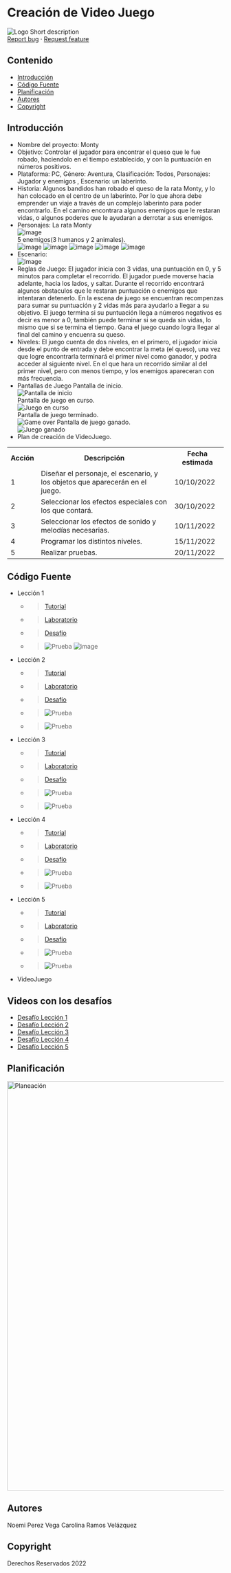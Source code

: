 # Creación de Video Juego
![Logo](https://cdn-3.expansion.mx/dims4/default/5fd17a8/2147483647/strip/true/crop/3864x2576+0+0/resize/1200x800!/format/webp/quality/90/?url=https%3A%2F%2Fcdn-3.expansion.mx%2F33%2F38%2F425ea19f487680315036da9ef5f3%2Fistock-1334436084.jpg)
    Short description
    <br>
    <a href="https://reponame/issues/new?template=bug.md">Report bug</a>
    ·
    <a href="https://reponame/issues/new?template=feature.md&labels=feature">Request feature</a>
  </p>
</p>


## Contenido

- [Introducción](#introducción)
- [Código Fuente](#código-fuente)
- [Planificación](#planificación)
- [Autores](#autores)
- [Copyright](#copyright)


## Introducción

- Nombre del proyecto: 
  Monty
- Objetivo: 
  Controlar el jugador para encontrar el queso que le fue robado, haciendolo en el tiempo establecido, y con la puntuación en números positivos.
- Plataforma: 
  PC, Género: Aventura, Clasificación: Todos, Personajes: Jugador y enemigos , Escenario: un laberinto.
- Historia:
  Algunos bandidos han robado el queso de la rata Monty, y lo han colocado en el centro de un laberinto. Por lo que ahora debe emprender un viaje a través de un     complejo laberinto para poder encontrarlo. En el camino encontrara algunos enemigos que le restaran vidas, o algunos poderes que le ayudaran a derrotar a sus enemigos.
- Personajes:
  La rata Monty
  <br>
  ![image](https://user-images.githubusercontent.com/66137245/199128891-421db1be-36d5-4492-aaa3-0bb907518a18.png)
  <br>
  5 enemigos(3 humanos y 2 animales).
  <br>
  ![image](https://user-images.githubusercontent.com/66137245/199129569-196b1b33-fa37-4fa9-b98c-54dbb0733159.png)
  ![image](https://user-images.githubusercontent.com/66137245/200083332-fca042da-2f2c-4e59-b92a-b519e4c0f46d.png)
  ![image](https://user-images.githubusercontent.com/66137245/199129589-4e96ed75-ad74-45a0-8a02-4239eb7bce3f.png)
  ![image](https://user-images.githubusercontent.com/66137245/199129094-2089627d-c12e-4f89-9b09-13695b03d628.png)
  ![image](https://user-images.githubusercontent.com/66137245/199129282-43fd8e4e-60b2-40db-b49e-723bbd17b74a.png)
- Escenario:
  <br>
  ![image](https://user-images.githubusercontent.com/66137245/200076125-32f4fd6b-36b7-47ca-ac35-140fc9e65e5d.png)
- Reglas de Juego:
  El jugador inicia con 3 vidas, una puntuación en 0, y 5 minutos para completar el recorrido.
  El jugador puede moverse hacia adelante, hacia los lados, y saltar. 
  Durante el recorrido encontrará algunos obstaculos que le restaran puntuación o enemigos que intentaran detenerlo.
  En la escena de juego se encuentran recompenzas para sumar su puntuación y 2 vidas más para ayudarlo a llegar a su objetivo.
  El juego termina si su puntuación llega a números negativos es decir es menor a 0, también puede terminar si se queda sin vidas, lo mismo que si se termina el tiempo.
  Gana el juego cuando logra llegar al final del camino y encuenra su queso.
- Niveles: El juego cuenta de dos niveles, en el primero, el jugador inicia desde el punto de entrada y debe encontrar la meta (el queso), una vez que logre     encontrarla terminará el primer nivel como ganador, y podra acceder al siguiente nivel. En el que hara un recorrido similar al del primer nivel, pero con menos tiempo, y los enemigos apareceran con más frecuencia.
- Pantallas de Juego
  Pantalla de inicio.
  <br>
  ![Pantalla de inicio](https://user-images.githubusercontent.com/66137245/200076375-52297fde-14c0-49d2-b946-72cb1ba6a9fc.png)
  <br>
  Pantalla de juego en curso.
  <br>
  ![Juego en curso](https://user-images.githubusercontent.com/66137245/200076462-bc331d94-d21d-4cfb-9819-9dd5b67af905.png)
  <br>
  Pantalla de juego terminado.
  <br>
  ![Game over](https://user-images.githubusercontent.com/66137245/200076497-115c79a8-9245-4dd5-8543-f4dd80fb6b49.png)
  Pantalla de juego ganado.
  <br>
  ![Juego ganado](https://user-images.githubusercontent.com/66137245/200076636-c6b6aa76-963b-4773-a4e4-79f5917c9454.png)
  <br>
- Plan de creación de VideoJuego.
<table>
  <tr>
    <th>Acción</th>
    <th>Descripción</th>
    <th>Fecha estimada</th>
  </tr>
  <tr>
    <td>1</td>
    <td>Diseñar el personaje, el escenario, y los objetos que aparecerán en el juego.</td>
    <td>10/10/2022</td>
  </tr>
  
  <tr>
    <td>2</td>
    <td>Seleccionar los efectos especiales con los que contará.</td>
    <td>30/10/2022</td>
  </tr>
  
  <tr>
    <td>3</td>
    <td>Seleccionar los efectos de sonido y melodías necesarias. </td>
    <td>10/11/2022</td>
  </tr>
  
  <tr>
    <td>4</td>
    <td>Programar los distintos niveles.</td>
    <td>15/11/2022</td>
  </tr>
  <tr>
    <td>5</td>
    <td>Realizar pruebas.</td>
    <td>20/11/2022</td>
  </tr>
</table>



## Código Fuente

* Lección 1
  * > [Tutorial](Lesson1_NoemiPerezVega.unitypackage)
  * > [Laboratorio](https://utnorteguanajuato-my.sharepoint.com/:w:/g/personal/1219100448_alumnos_utng_edu_mx/EYtTqyXOCDJBl8ZUBck7pVUBuoRCYa-Q3mI48r5w0a9jDw?e=9u3hHG)
  * > [Desafío](Lesson1_Challenge_NoemiPerezVega.unitypackage)
  * > ![Prueba](https://user-images.githubusercontent.com/66137245/197370204-14da8e45-a5bb-4bec-8fd9-7b84b2ddb03a.png)
  ![image](https://user-images.githubusercontent.com/66137245/197370220-febc5774-c0d2-4820-bb45-f6f16f826ca6.png)

* Lección 2
  * > [Tutorial](Lesson2_NoemiPerezVega.unitypackage)
  * > [Laboratorio](Noemi_V0.1.unitypackage)
  * > [Desafío](Lesson2_Challenge_NoemiPerezVega.unitypackage)
  * > ![Prueba](https://user-images.githubusercontent.com/66137245/197370289-fa174849-fad3-4029-a434-f8206ec9b47c.png)
  * > ![Prueba](https://user-images.githubusercontent.com/66137245/197370320-907ac1a0-2408-4f0d-a541-6a274db51294.png)
* Lección 3
  * > [Tutorial](Lesson3_NoemiPerezVega.unitypackage)
  * > [Laboratorio](Noemi_V0.2.unitypackage)
  * > [Desafío](Lesson3_Challenge_NoemiPerezVega.unitypackage)
  * > ![Prueba](https://user-images.githubusercontent.com/66137245/197370342-6c028702-0ea9-4f41-a9ae-9c904e6e7c00.png)
  * > ![Prueba](https://user-images.githubusercontent.com/66137245/197370348-e7eb79dc-65ff-4c02-ae36-ce3b97a6af45.png)
* Lección 4
  * > [Tutorial](Lesson4_NoemiPerezVega.unitypackage)
  * > [Laboratorio](Noemi_V0.3.unitypackage)
  * > [Desafío](Lesson4_Challenge_NoemiPerezVega.unitypackage)
  * > ![Prueba](https://user-images.githubusercontent.com/66137245/197370370-a52253f3-3c66-4508-a492-3b82f84823f0.png)
  * > ![Prueba](https://user-images.githubusercontent.com/66137245/197370403-260e2951-cd04-4948-b28c-1547ace51888.png)

* Lección 5
  * > [Tutorial](Lesson5_NoemiPerezVega.unitypackage)
  * > [Laboratorio](Noemi_V0.4.unitypackage)
  * > [Desafío](Lesson5_Challenge_NoemiPerezVega.unitypackage)
  * > ![Prueba](https://user-images.githubusercontent.com/66137245/197370432-ad549299-2cbf-4937-ad76-3cff0491d585.png)
  * > ![Prueba](https://user-images.githubusercontent.com/66137245/197370439-165ee79e-9575-45c6-a34d-2aa788ef96fe.png)

* VideoJuego

## Videos con los desafíos
* [Desafío Lección 1](https://drive.google.com/file/d/1ZHnoSGtU3S0NPdcOWW8Xum5z54WF241f/view?usp=sharing)
* [Desafío Lección 2](https://drive.google.com/file/d/1NK674gLV-O9OeeBq-mEn3ZBUzEs7oQMQ/view?usp=sharing)
* [Desafío Lección 3](https://drive.google.com/file/d/18tQyiLbeGR3mvkBTiD9ekWdwwWxYZ650/view?usp=sharing)
* [Desafío Lección 4](https://drive.google.com/file/d/1A1QYEyKSAtMGpyE-sEquWI1XcE80ln64/view?usp=sharing)
* [Desafío Lección 5](https://drive.google.com/file/d/1JXOQaLyrolYFdfKHLsWIu5T-Zhuar_cz/view?usp=sharing)

## Planificación
<img width="953" alt="Planeación" src="https://user-images.githubusercontent.com/66137245/198742304-d31d880b-7608-4773-b06a-dcc29f19bb8a.png">

## Autores
Noemi Perez Vega
Carolina Ramos Velázquez

## Copyright
Derechos Reservados 2022

